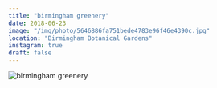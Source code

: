 ```yaml
---
title: "birmingham greenery"
date: 2018-06-23
image: "/img/photo/5646886fa751bede4783e96f46e4390c.jpg"
location: "Birmingham Botanical Gardens"
instagram: true
draft: false
---
```


![birmingham greenery](/img/photo/5646886fa751bede4783e96f46e4390c.jpg)

